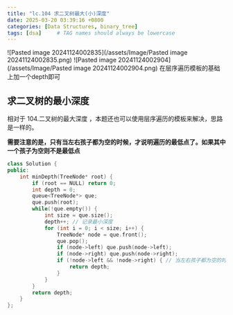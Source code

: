 ```yaml
---
title: "lc.104 求二叉树最大(小)深度"
date: 2025-03-20 03:39:16 +0800
categories: [Data Structures, binary_tree]
tags: [dsa]     # TAG names should always be lowercase
---
```

![Pasted image 20241124002835](/assets/Image/Pasted image 20241124002835.png)
![Pasted image 20241124002904](/assets/Image/Pasted image 20241124002904.png)
在层序遍历模板的基础上加一个depth即可

## 求二叉树的最小深度

相对于 104.二叉树的最大深度 ，本题还也可以使用层序遍历的模板来解决，思路是一样的。

**需要注意的是，只有当左右孩子都为空的时候，才说明遍历的最低点了。如果其中一个孩子为空则不是最低点**
```cpp
class Solution {
public:
    int minDepth(TreeNode* root) {
        if (root == NULL) return 0;
        int depth = 0;
        queue<TreeNode*> que;
        que.push(root);
        while(!que.empty()) {
            int size = que.size();
            depth++; // 记录最小深度
            for (int i = 0; i < size; i++) {
                TreeNode* node = que.front();
                que.pop();
                if (node->left) que.push(node->left);
                if (node->right) que.push(node->right);
                if (!node->left && !node->right) { // 当左右孩子都为空的时候，说明是最低点的一层了，退出
                    return depth;
                }
            }
        }
        return depth;
    }
};
```
